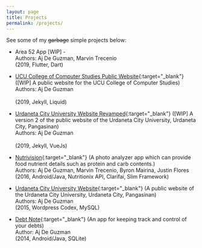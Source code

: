 ```yaml
---
layout: page
title: Projects
permalink: /projects/
---
```


See some of my ~~garbage~~ simple projects below:

- Area 52 App [WIP] - 
<br> Authors: Aj De Guzman, Marvin Trecenio
<br> (2019, Flutter, Dart)

- [UCU College of Computer Studies Public Website](https://ucu-ccs.org){:target="_blank"} ([WIP] A public website for the UCU College of Computer Studies)
<br> Authors: Aj De Guzman  
<br> (2019, Jekyll, Liquid)

- [Urdaneta City University Website Revamped](https://ajdeguzman.github.com/ucu){:target="_blank"} ([WIP] A version 2 of the public website of the Urdaneta City University, Urdaneta City, Pangasinan)
<br> Authors: Aj De Guzman  
<br> (2019, Jekyll, VueJs)

- [Nutrivision](https://play.google.com/store/apps/details?id=edu.ucuccs.nutrivision){:target="_blank"} (A photo analyzer app which can provide food nutrient details such as protein and carb contents.)
<br> Authors: Aj De Guzman, Marvin Trecenio, Byron Mairina, Justin Flores
<br> (2016, Android/Java, Nutritionix API, Clarifai, Slim Framework)

- [Urdaneta City University Website](https://ucu.edu.ph){:target="_blank"} (A public website of the Urdaneta City University, Urdaneta City, Pangasinan)
<br> Authors: Aj De Guzman
<br> (2015, Wordpress Codex, MySQL)

- [Debt Note](https://play.google.com/store/apps/details?id=com.ajdeguzman.debtnote){:target="_blank"} (An app for keeping track and control of your debts)
<br> Author: Aj De Guzman
<br> (2014, Android/Java, SQLite)



